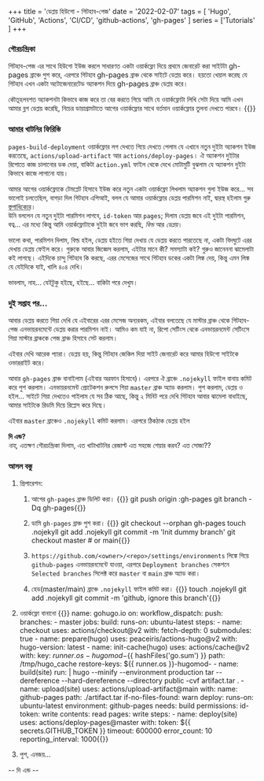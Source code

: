 +++
title = 'ডেপ্লয় হিউগো - গিটহাব-পেজ'
date = '2022-02-07'
tags = [ 'Hugo', 'GitHub', 'Actions', 'CI/CD', 'github-actions', 'gh-pages' ]
series = ['Tutorials' ]
+++
### গৌরচন্দ্রিকা
গিটহাব-পেজ এর সাথে হিউগো ইউজ করলে সাধারণত একটা ওয়ার্কফ্লো দিয়ে প্রথমে জেনারেট করা সাইটটা gh-pages ব্রাঞ্চে পুশ করে, এরপরে গিটহাব
gh-pages ব্রাঞ্চ থেকে সাইটে ডেপ্লয় করে। হয়তো খেয়াল করেছ যে গিটহাব এখন একটা অটোজেনারেটেড অ্যাকশন দিয়ে  gh-pages ব্রাঞ্চ ডেপ্লয় করে।

কৌতূহলবশত অ্যাকশনটা কিভাবে কাজ করে তা বের করতে গিয়ে আমি যে ওয়ার্কফ্লোটা লিখি সেটা দিয়ে আমি এখন আমার ব্লগ ডেপ্লয় করেছি, নিচের ডায়াগ্রামটাতে
আগের ওয়ার্কফ্লোর সাথে বর্তমান ওয়ার্কফ্লোর তুলনা দেখতে পারবে।
{{<graphviz file="actions.dot" title="হিউগো থেকে গিটহাব-পেজে ডেপ্লয়<br />নীল: gh-pages ব্রাঞ্চে পুশ করে ডেপ্লয়<br /> সবুজ: সরাসরি master/main ব্রাঞ্চ থেকে ডেপ্লয়" type="dot" />}}

### আমার খাটনির ফিরিস্তি
`pages-build-deployment` ওয়ার্কফ্লোর লগ দেখতে গিয়ে দেখতে পেলাম যে এখানে নতুন দুইটা অ্যাকশন ইউজ করতেছে,
`actions/upload-artifact` আর `actions/deploy-pages`। ঐ অ্যাকশন দুইটার রিপোতে কাজ চালানোর ডক দেয়া,
বাকিটা `action.yml` ফাইল থেকে দেখে মোটামুটি বুঝলাম যে অ্যাকশন দুইটা কিভাবে কাজে লাগানো যায়।

আমার আগের ওয়ার্কফ্লোকে টেমপ্লেট হিসাবে ইউজ করে নতুন একটা ওয়ার্কফ্লো লিখলাম অ্যাকশন গুলা ইউজ করে... সব ভালোই চলতেছিল,
বাগড়া দিল গিটহাব এপিআই, বলল যে আমার ওয়ার্কফ্লোর ডেপ্লয় পারমিশন নাই, দ্বারস্থ হইলাম গুরু <abbr title="Stack Overflow">স্তূপাধিক্যের</abbr>।<br />
উনি বললেন যে নতুন দুইটা পারমিশন লাগবে, `id-token` আর `pages`; দিলাম ডেপ্লয় জবে এই দুইটা পারমিশন,
বত্ব... এর মধ্যে কিন্তু আমি ওয়ার্কফ্লোটাকে দুইটা জবে ভাগ করছি, _বিল্ড_ আর _ডেপ্লয়_।

ভালো কথা, পারমিশন দিলাম, বিল্ড হইল, ডেপ্লয় হইতে গিয়া দেখায় যে ডেপ্লয় করতে পারতেছে না, একটা বিদঘুটে এরর দেখায় ডেপ্লয় ফেইল করে।
গুরুকে আবার জিজ্ঞেস করলাম, এইটার মানে কী? সমস্যাটা কই? গুরুও জানেননা ঝামেলাটা কই লাগছে। এইদিকে চান্দু গিটহাব কি করছে,
এরর মেসেজের সাথে গিটহাব ডকের একটা লিঙ্ক দেয়, কিন্তু এমন লিঙ্ক যে যেইদিকে যাই, খালি ৪০৪ দেখি।

ভাবলাম, নাহ... যেইটুকু হইছে, হইছে... বাকিটা পরে দেখুম।

### দুই সপ্তাহ পর...
আবার ডেপ্লয় করতে গিয়া দেখি যে এইবারের এরর মেসেজ অন্যরকম, এইবার বলতেছে যে মাস্টার ব্রাঞ্চ থেকে গিটহাব-পেজ এনভায়রনমেন্টে ডেপ্লয়
করার পারমিশন নাই। আমিও কম যাই না, রিপো সেটিংস থেকে এনভায়রনমেন্ট সেটিংসে গিয়া মাস্টার ব্রাঞ্চকে পেজ ব্রাঞ্চ হিসাবে সেট করলাম।

এইবার দেখি আরেক প্যারা। ডেপ্লয় হয়, কিন্তু গিটহাব জেকিল দিয়া সাইট জেনারেট করে আমার হিউগো সাইটকে ওভাররাইট করে।

আবার `gh-pages` ব্রাঞ্চ বানাইলাম (এইবার অরফান হিসাবে)। এরপরে ঐ ব্রাঞ্চে `.nojekyll` ফাইল বানায় কমিট করে পুশ করলাম।
এনভায়রনমেন্ট প্রোটেকশন রুলসে গিয়া `master` ব্রাঞ্চ অ্যাড করলাম। পুশ করলাম, ডেপ্লয় ও হইল... সাইটে গিয়া দেখতেও পাইলাম যে
সব ঠিক আছে, কিন্তু ২ মিনিট পরে দেখি গিটহাব আবার ঝামেলা বাধাইছে, আমার সাইটকে রিডমি দিয়ে রিপ্লেস করে দিছে।

এইবার  `master` ব্রাঞ্চেও `.nojekyll` কমিট করলাম। এরপরে ঠিকঠাক ডেপ্লয় হইল

**দি এন্ড?**<br />
_নাহ_, এতক্ষণ গৌরচন্দ্রিকা দিলাম, এত খাটাখাটনির রেজাল্ট এত সহজে শেয়ার করব? এত সোজা??

### আসল বস্তু
1. প্রিপারেশন:
   1. আগের `gh-pages` ব্রাঞ্চ ডিলিট করা।
    {{<highlight sh>}}
git push origin :gh-pages
git branch -Dq gh-pages{{</highlight>}}
   1. ডামি `gh-pages` ব্রাঞ্চ পুশ করা। 
      {{<highlight sh>}}
git checkout --orphan gh-pages
touch .nojekyll
git add .nojekyll
git commit -m 'Init dummy branch'
git checkout master # or main{{</highlight>}}

   1. `https://github.com/<owner>/<repo>/settings/environments` লিঙ্কে গিয়ে `github-pages` এনভায়রনমেন্টে যাওয়া,
       এরপরে `Deployment branches` সেকশনে `Selected branches` সিলেক্ট করে `master` বা `main` ব্রাঞ্চ অ্যাড করা।
   1. হেড(master/main) ব্রাঞ্চে `.nojekyll` ফাইল কমিট করা।
      {{<highlight sh>}}
touch .nojekyll
git add .nojekyll
git commit -m 'github, ignore this branch'{{</highlight>}}

1. ওয়ার্কফ্লো বানানো
   {{<highlight yaml>}}
name: gohugo.io
on:
    workflow_dispatch:
    push:
        branches:
        - master
jobs:
    build:
        runs-on: ubuntu-latest
        steps:
        - name: checkout
          uses: actions/checkout@v2
          with:
              fetch-depth: 0
              submodules: true
        - name: prepare(hugo)
          uses: peaceiris/actions-hugo@v2
          with:
              hugo-version: latest
        - name: init-cache(hugo)
          uses: actions/cache@v2
          with:
              key: ${{ runner.os }}-hugomod-${{ hashFiles('go.sum') }}
              path: /tmp/hugo_cache
              restore-keys: ${{ runner.os }}-hugomod-
        - name: build(site)
          run: |
              hugo --minify --environment production
              tar --dereference --hard-dereference --directory public -cvf artifact.tar .
        - name: upload(site)
          uses: actions/upload-artifact@main
          with:
              name: github-pages
              path: ./artifact.tar
              if-no-files-found: warn
   deploy:
       runs-on: ubuntu-latest
       environment: github-pages
       needs: build
       permissions:
           id-token: write
           contents: read
           pages: write
       steps:
       - name: deploy(site)
         uses: actions/deploy-pages@master
         with:
             token: ${{ secrets.GITHUB_TOKEN }}
             timeout: 600000
             error_count: 10
             reporting_interval: 1000{{</highlight>}}
1. পুশ, এনজয়...

-- দি এন্ড --
<!-- vim: ft=markdown:ts=3:et: -->
